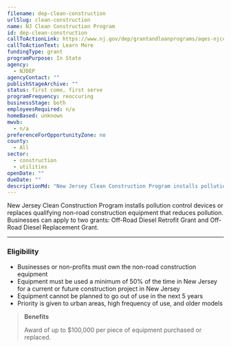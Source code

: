 ```yaml
---
filename: dep-clean-construction
urlSlug: clean-construction
name: NJ Clean Construction Program
id: dep-clean-construction
callToActionLink: https://www.nj.gov/dep/grantandloanprograms/aqes-njccp.htm
callToActionText: Learn More
fundingType: grant
programPurpose: In State
agency:
  - NJDEP
agencyContact: ""
publishStageArchive: ""
status: first come, first serve
programFrequency: reoccuring
businessStage: both
employeesRequired: n/a
homeBased: unknown
mwvb:
  - n/a
preferenceForOpportunityZone: no
county:
  - All
sector:
  - construction
  - utilities
openDate: ""
dueDate: ""
descriptionMd: "New Jersey Clean Construction Program installs pollution control devices or replaces qualifying non-road construction equipment that reduces pollution. Businesses can apply to two grants: Off-Road Diesel Retrofit Grant and Off-Road Diesel Replacement Grant."
---
```


New Jersey Clean Construction Program installs pollution control devices or replaces qualifying non-road construction equipment that reduces pollution. Businesses can apply to two grants: Off-Road Diesel Retrofit Grant and Off-Road Diesel Replacement Grant.

---

### Eligibility

- Businesses or non-profits must own the non-road construction equipment
- Equipment must be used a minimum of 50% of the time in New Jersey for a current or future construction project in New Jersey
- Equipment cannot be planned to go out of use in the next 5 years
- Priority is given to urban areas, high frequency of use, and older models

> **Benefits**
>
> Award of up to $100,000 per piece of equipment purchased or replaced.
